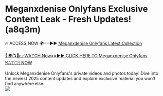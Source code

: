 # Meganxdenise Onlyfans Exclusive Content Leak - Fresh Updates! (a8q3m)

🔥 ACCESS NOW 🌍==►► <a href="https://tinyurl.com/kvy9nzfs" rel="nofollow">Meganxdenise Onlyfans Latest Collection</a>
<br><br>
[🔴🌍📺📱👉WA𝚃CH Now==►► CLICK HERE TO Meganxdenise Onlyfans 𝚆𝙰𝚃𝙲𝙷 NOW](https://tinyurl.com/kvy9nzfs)
<br><br>
Unlock Meganxdenise Onlyfans's private videos and photos today! Dive into the newest 2025 content updates and explore exclusive material you won’t find anywhere else.
<br>
<a href="https://tinyurl.com/kvy9nzfs" rel="nofollow" data-target="animated-image.originalLink"><img src="https://camo.githubusercontent.com/8a4f000d20f83aca3bf7ec5f350d767afa0574a8a352519fd8cfa583a6f93a33/68747470733a2f2f692e696d6775722e636f6d2f644a486b345a712e676966" data-canonical-src="https://i.imgur.com/dJHk4Zq.gif" style="max-width: 100%; display: inline-block;" data-target="animated-image.originalImage"></a>
<br>
